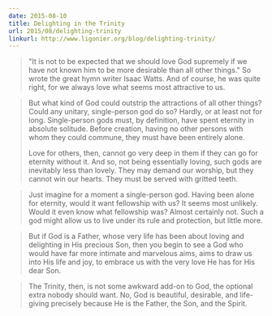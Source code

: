 ```yaml
---
date: 2015-08-10
title: Delighting in the Trinity
url: 2015/08/delighting-trinity
linkurl: http://www.ligonier.org/blog/delighting-trinity/
---
```


> "It is not to be expected that we should love God supremely if we have not known him to be more desirable than all other things." So wrote the great hymn writer Isaac Watts. And of course, he was quite right, for we always love what seems most attractive to us.

<p></p>

> But what kind of God could outstrip the attractions of all other things? Could any unitary, single-person god do so? Hardly, or at least not for long. Single-person gods must, by definition, have spent eternity in absolute solitude. Before creation, having no other persons with whom they could commune, they must have been entirely alone.
>
> Love for others, then, cannot go very deep in them if they can go for eternity without it. And so, not being essentially loving, such gods are inevitably less than lovely. They may demand our worship, but they cannot win our hearts. They must be served with gritted teeth.

<p></p>

> Just imagine for a moment a single-person god. Having been alone for eternity, would it want fellowship with us? It seems most unlikely. Would it even know what fellowship was? Almost certainly not. Such a god might allow us to live under its rule and protection, but little more.

<p></p>

> But if God is a Father, whose very life has been about loving and delighting in His precious Son, then you begin to see a God who would have far more intimate and marvelous aims, aims to draw us into His life and joy, to embrace us with the very love He has for His dear Son.

<p></p>

> The Trinity, then, is not some awkward add-on to God, the optional extra nobody should want. No, God is beautiful, desirable, and life-giving precisely because He is the Father, the Son, and the Spirit.